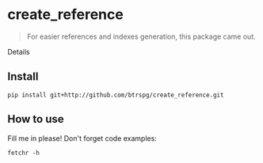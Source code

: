 # create_reference
> For easier references and indexes generation, this package came out.


Details

## Install

`pip install git+http://github.com/btrspg/create_reference.git`

## How to use

Fill me in please! Don't forget code examples:

`fetchr -h`
